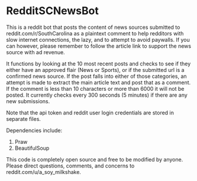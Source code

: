 # RedditSCNewsBot
This is a reddit bot that posts the content of news sources submitted to reddit.com/r/SouthCarolina as a plaintext comment to help redditors with slow internet connections, the lazy, and to attempt to avoid paywalls. If you can however, please remember to follow the article link to support the news source with ad revenue.

It functions by looking at the 10 most recent posts and checks to see if they either have an approved flair (News or Sports), or if the submitted url is a confirmed news source. If the post falls into either of those categories, an attempt is made to extract the main article text and post that as a comment. If the comment is less than 10 characters or more than 6000 it will not be posted. It currently checks every 300 seconds (5 minutes) if there are any new submissions.

Note that the api token and reddit user login credentials are stored in separate files.

Dependencies include:

1) Praw
2) BeautifulSoup

This code is completely open source and free to be modified by anyone. Please direct questions, comments, and concerns to reddit.com/u/a_soy_milkshake.
